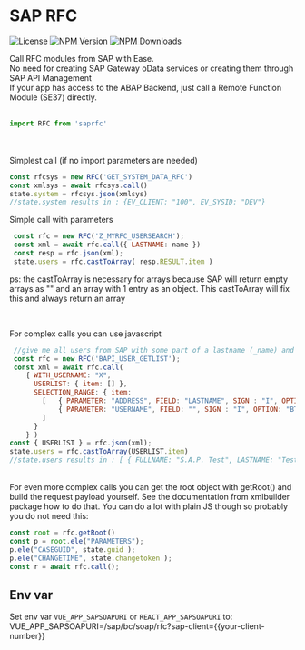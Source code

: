 # SAP RFC 

[![License](http://img.shields.io/npm/l/saprfc.svg?style=flat-square)](http://opensource.org/licenses/ISC)
[![NPM Version](http://img.shields.io/npm/v/saprfc.svg?style=flat-square)](https://npmjs.com/package/saprfc)
[![NPM Downloads](https://img.shields.io/npm/dm/saprfc.svg?style=flat-square)](https://npmjs.com/package/saprfc)

Call RFC modules from SAP with Ease. <br>
No need for creating SAP Gateway oData services or creating them through SAP API Management<br>
If your app has access to the ABAP Backend, just call a Remote Function Module (SE37) directly.<br>
<br>
```javascript
import RFC from 'saprfc'
```
<br><br>
Simplest call (if no import parameters are needed)<br>

```javascript
const rfcsys = new RFC('GET_SYSTEM_DATA_RFC')
const xmlsys = await rfcsys.call()
state.system = rfcsys.json(xmlsys)
//state.system results in : {EV_CLIENT: "100", EV_SYSID: "DEV"}
```

Simple call with parameters<br>

```javascript
 const rfc = new RFC('Z_MYRFC_USERSEARCH');
 const xml = await rfc.call({ LASTNAME: name })
 const resp = rfc.json(xml);
 state.users = rfc.castToArray( resp.RESULT.item )
```
ps: the castToArray is necessary for arrays because SAP will return empty arrays as "" and an array with 1 entry as an object. This castToArray will fix this and always return an array

<br>

For complex calls you can use javascript<br>
```javascript
 //give me all users from SAP with some part of a lastname (_name) and between userids 000000 - 999999
 const rfc = new RFC('BAPI_USER_GETLIST');
 const xml = await rfc.call(
    { WITH_USERNAME: "X", 
      USERLIST: { item: [] }, 
      SELECTION_RANGE: { item: 
        [   { PARAMETER: "ADDRESS", FIELD: "LASTNAME", SIGN : "I", OPTION: "CP", LOW: `*${_name}*`}, 
            { PARAMETER: "USERNAME", FIELD: "", SIGN : "I", OPTION: "BT", LOW: "000000", HIGH: "999999"}
        ] 
      } 
    } )
const { USERLIST } = rfc.json(xml);
state.users = rfc.castToArray(USERLIST.item) 
//state.users results in : [ { FULLNAME: "S.A.P. Test", LASTNAME: "Test", USERNAME: "100000" }, .....]  
```
<br>
For even more complex calls you can get the root object with getRoot() and build the request payload yourself. See the documentation from xmlbuilder package how to do that. You can do a lot with plain JS though so probably you do not need this:<br>

```javascript
const root = rfc.getRoot()
const p = root.ele("PARAMETERS");
p.ele("CASEGUID", state.guid );
p.ele("CHANGETIME", state.changetoken );
const r = await rfc.call();
```



## Env var
Set env var `VUE_APP_SAPSOAPURI` or `REACT_APP_SAPSOAPURI` to:<br>
VUE_APP_SAPSOAPURI=/sap/bc/soap/rfc?sap-client={{your-client-number}}

